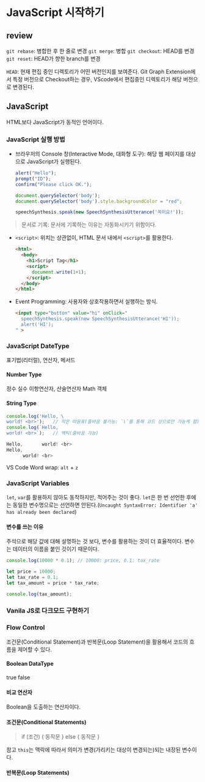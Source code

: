 # JavaScript 시작하기

## review
`git rebase`: 병합한 후 한 줄로 변경
`git merge`: 병합
`git checkout`: HEAD를 변경
`git reset`: HEAD가 향한 branch를 변경

`HEAD`: 현재 편집 중인 디렉토리가 어떤 버전인지를 보여준다. Git Graph Extension에서 특정 버전으로 Checkout하는 경우, VScode에서 편집중인 디렉토리가 해당 버전으로 변경된다.

## JavaScript
HTML보다 JavaScript가 동적인 언어이다.

### JavaScript 실행 방법
- 브라우저의 Console 창(Interactive Mode, 대화형 도구): 해당 웹 페이지를 대상으로 JavaScript가 실행된다.
  ```javascript
  alert("Hello");
  prompt("ID");
  confirm("Please click OK.");

  document.querySelector('body');
  document.querySelector('body').style.backgroundColor = "red";

  speechSynthesis.speak(new SpeechSynthesisUtterance('꼭이요!'));
  ```
> 문서로 기록: 문서에 기록하는 이유는 자동화시키기 위함이다.

- `<script>`: 위치는 상관없이, HTML 문서 내에서 `<script>`를 활용한다.
  ```html
  <html>
    <body>
      <h1>Script Tag</h1>
      <script>
        document.write(1+1);
      </script>
    </body>
  </html>
  ```

- Event Programming: 사용자와 상호작용하면서 실행하는 방식.
  ```html
  <input type="button" value="hi" onClick="
    speechSynthesis.speak(new SpeechSynthesisUtterance('HI'));
    alert('HI');
  " >
  ```

### JavaScript DateType
표기법(리터럴), 연산자, 메서드
#### Number Type
정수
실수
이항연산자, 산술연산자
Math 객체

#### String Type
```javascript
console.log('Hello, \
world! <br>');   // 작은 따옴표(줄바꿈 불가능: `\`를 통해 코드 상으로만 가능케 함)
console.log(`Hello, 
world! <br>`);   // 백틱(줄바꿈 가능)

Hello,       world! <br>
Hello, 
      world! <br>
```

VS Code Word wrap: `alt` + `z`

### JavaScript Variables
`let`, `var`를 활용하지 않아도 동작하지만, 적어주는 것이 좋다.
`let`은 한 번 선언한 후에는 동일한 변수명으로는 선언하면 안된다.(`Uncaught SyntaxError: Identifier 'a' has already been declared`)

#### 변수를 쓰는 이유
주석으로 해당 값에 대해 설명하는 것 보다, 변수를 활용하는 것이 더 효율적이다. 변수는 데이터의 이름을 붙인 것이기 때문이다.
```javascript
console.log(10000 * 0.1); // 10000: price, 0.1: tax_rate
```

```javascript
let price = 10000;
let tax_rate = 0.1;
let tax_amount = price * tax_rate;

console.log(tax_amount);
```

### Vanila JS로 다크모드 구현하기

### Flow Control
조건문(Conditional Statement)과 반복문(Loop Statement)을 활용해서 코드의 흐름을 제어할 수 있다.

#### Boolean DataType
true
false

#### 비교 연산자
Boolean을 도출하는 연산자이다.

#### 조건문(Conditional Statements)
> if (조건) { 동작문 } else { 동작문 }

참고
`this`는 맥락에 따라서 의미가 변경(가리키는 대상이 변경되는)되는 내장된 변수이다.

#### 반복문(Loop Statements)
